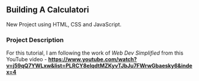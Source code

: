 ## Building A Calculatori 
New Project using HTML, CSS and JavaScript.

### Project Description 
For this tutorial, I am following the work of *Web Dev Simplified* from this YouTube video - **https://www.youtube.com/watch?v=j59qQ7YWLxw&list=PLRCY8elqdtMZKyvTJbJu7FWrwGbaesky6&index=4**
